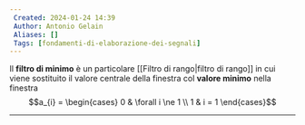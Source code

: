 ```yaml
---
 Created: 2024-01-24 14:39
 Author: Antonio Gelain
 Aliases: []
 Tags: [fondamenti-di-elaborazione-dei-segnali]
---
```


Il **filtro di minimo** è un particolare [[Filtro di rango|filtro di rango]] in cui viene sostituito il valore centrale della finestra col **valore minimo** nella finestra
$$a_{i} = \begin{cases}
0 & \forall i \ne 1 \\
1 & i = 1
\end{cases}$$

---

